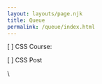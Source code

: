 ```yaml
---
layout: layouts/page.njk
title: Queue
permalink: /queue/index.html
---
```

\[ ] CSS Course:

   \[ ] CSS Post

\